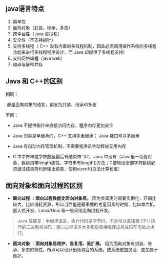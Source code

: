 ## java语言特点

1. 简单性
2. 面向对象（封装，继承，多态）
3. 跨平台性（ java 虚拟机）
4. 安全性（不支持指针）
5. 支持多线程（ C++ 没有内置的多线程机制，因此必须调用操作系统的多线程功能来进行多线程程序设计，而 Java 却提供了多线程支持）
6. 支持网络编程（java web）
7. 编译与解释并存



## Java 和 C++的区别

相同：

​	都是面向对象的语言，都支持封装、继承和多态

不同：

- Java 不提供指针来直接访问内存，程序内存更加安全

- Java 的类是单继承的，C++ 支持多重继承； Java 接口可以多继承

- Java 有自动内存管理机制，不需要程序员手动释放无用内存
- C 中字符串或字符数组最后有结束符 ‘\0’，Java 中没有（Java里一切皆对象，数组自带length属性，字符串有length()方法；C要输出全部字符数组必须通过结束符判断输出结束，使用sizeof()方法计算长度）



## 面向对象和面向过程的区别

- **面向过程** ：**面向过程性能比面向对象高。** 因为类调用时需要实例化，开销比较大，比较消耗资源，所以当性能是最重要的考量因素的时候，比如单片机、嵌入式开发、Linux/Unix 等一般采用面向过程开发。

> Java 性能差：半编译语言，执行代码是字节码，不是可以直接被 CPU 执行的二进制机械码；面向过程语言大多都是直接编译成机械码在电脑上执行。

- **面向对象** ：**面向对象易维护、易复用、易扩展。** 因为面向对象有封装、继承、多态的特性，所以可以设计出低耦合的系统，使系统更加灵活、更加易于维护。



